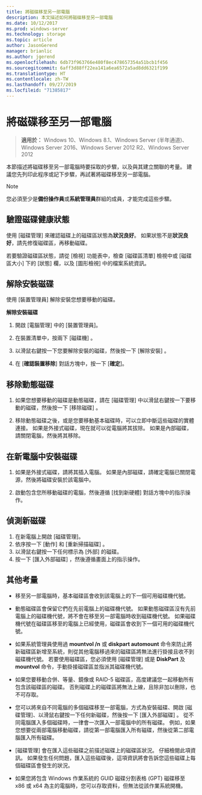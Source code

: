 ```yaml
---
title: 將磁碟移至另一部電腦
description: 本文描述如何將磁碟移至另一部電腦
ms.date: 10/12/2017
ms.prod: windows-server
ms.technology: storage
ms.topic: article
author: JasonGerend
manager: brianlic
ms.author: jgerend
ms.openlocfilehash: 6db73f963766e480f8ec478657354a51bcb1f456
ms.sourcegitcommit: 6aff3d88ff22ea141a6ea6572a5ad8dd6321f199
ms.translationtype: HT
ms.contentlocale: zh-TW
ms.lasthandoff: 09/27/2019
ms.locfileid: "71385817"
---
```

# <a name="move-disks-to-another-computer"></a>將磁碟移至另一部電腦

> **適用於：** Windows 10、Windows 8.1、Windows Server (半年通道)、Windows Server 2016、Windows Server 2012 R2、Windows Server 2012

本節描述將磁碟移至另一部電腦時要採取的步驟，以及與其建立關聯的考量。 建議您先列印此程序或記下步驟，再試著將磁碟移至另一部電腦。

> [!NOTE]
> 您必須至少是**備份操作員**或**系統管理員**群組的成員，才能完成這些步驟。

## <a name="verify-volume-health"></a>驗證磁碟健康狀態

使用 [磁碟管理] 來確認磁碟上的磁碟區狀態為**狀況良好**。 如果狀態不是**狀況良好**，請先修復磁碟區，再移動磁碟。

若要驗證磁碟區狀態，請從 [檢視]  功能表中，檢查 [磁碟區清單]  檢視中或 [磁碟區大小]  下的 [狀態]  欄，以及 [圖形檢視]  中的檔案系統資訊。

## <a name="uninstall-the-disks"></a>解除安裝磁碟

使用 [裝置管理員] 解除安裝您想要移動的磁碟。

**解除安裝磁碟**

1.  開啟 [電腦管理] 中的 [裝置管理員]。

2.  在裝置清單中，按兩下 [磁碟機]  。

3.  以滑鼠右鍵按一下您要解除安裝的磁碟，然後按一下 [解除安裝]  。

4.  在 [**確認裝置移除**] 對話方塊中，按一下 [**確定**]。

## <a name="remove-dynamic-disks"></a>移除動態磁碟

1. 如果您想要移動的磁碟是動態磁碟，請在 [磁碟管理] 中以滑鼠右鍵按一下要移動的磁碟，然後按一下 [移除磁碟]  。

2. 移除動態磁碟之後，或是您要移動基本磁碟時，可以立即中斷這些磁碟的實體連接。 如果是外接式磁碟，現在就可以從電腦將其拔除。 如果是內部磁碟，請關閉電腦，然後將其移除。

## <a name="install-disks-in-the-new-computer"></a>在新電腦中安裝磁碟

1. 如果是外接式磁碟，請將其插入電腦。 如果是內部磁碟，請確定電腦已關閉電源，然後將磁碟安裝於該電腦中。

2. 啟動包含您所移動磁碟的電腦，然後遵循 [找到新硬體] 對話方塊中的指示操作。

## <a name="detect-new-disks"></a>偵測新磁碟

1. 在新電腦上開啟 [磁碟管理]。 
2. 依序按一下 [動作]  和 [重新掃描磁碟]  。
3. 以滑鼠右鍵按一下任何標示為 [外部]  的磁碟。 
4. 按一下 [匯入外部磁碟]  ，然後遵循畫面上的指示操作。

## <a name="additional-considerations"></a>其他考量

-   移至另一部電腦時，基本磁碟區會收到該電腦上的下一個可用磁碟機代號。 
-   動態磁碟區會保留它們在先前電腦上的磁碟機代號。 如果動態磁碟區沒有先前電腦上的磁碟機代號，將不會在移至另一部電腦時收到磁碟機代號。 如果磁碟機代號在磁碟區移至的電腦上已經使用，磁碟區會收到下一個可用的磁碟機代號。

-   如果系統管理員使用過 **mountvol /n** 或 **diskpart automount** 命令來防止將新磁碟區新增至系統，則從其他電腦移過來的磁碟區將無法進行掛接且收不到磁碟機代號。 若要使用磁碟區，您必須使用 [磁碟管理] 或是 **DiskPart** 及 **mountvol** 命令，手動掛接磁碟區並指派其磁碟機代號。

-   如果您要移動合併、等量、鏡像或 RAID-5 磁碟區，高度建議您一起移動所有包含該磁碟區的磁碟。 否則磁碟上的磁碟區將無法上線，且除非加以刪除，也不可存取。

-   您可以將來自不同電腦的多個磁碟移至一部電腦，方式為安裝磁碟、開啟 [磁碟管理]、以滑鼠右鍵按一下任何新磁碟，然後按一下 [匯入外部磁碟]  。 從不同電腦匯入多個磁碟時，一律會一次匯入一部電腦中的所有磁碟。 例如，如果您想要從兩部電腦移動磁碟，請從第一部電腦匯入所有磁碟，然後從第二部電腦匯入所有磁碟。

-   [磁碟管理] 會在匯入這些磁碟之前描述磁碟上的磁碟區狀況。 仔細檢閱此項資訊。 如果發生任何問題，匯入這些磁碟後，這項資訊將會告訴您這些磁碟上每個磁碟區會發生的狀況。

-   如果您將包含 Windows 作業系統的 GUID 磁碟分割表格 (GPT) 磁碟移至 x86 或 x64 為主的電腦時，您可以存取資料，但無法從該作業系統開機。